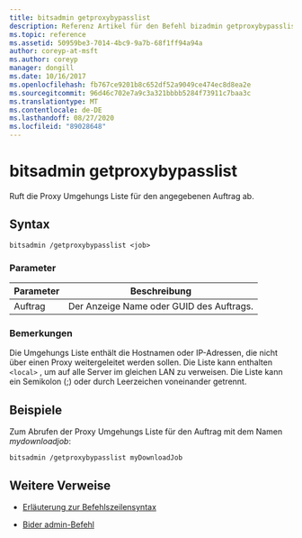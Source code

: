 ```yaml
---
title: bitsadmin getproxybypasslist
description: Referenz Artikel für den Befehl bizadmin getproxybypasslist, der die Proxy Umgehungs Liste für den angegebenen Auftrag abruft.
ms.topic: reference
ms.assetid: 50959be3-7014-4bc9-9a7b-68f1ff94a94a
author: coreyp-at-msft
ms.author: coreyp
manager: dongill
ms.date: 10/16/2017
ms.openlocfilehash: fb767ce9201b8c652df52a9049ce474ec8d8ea2e
ms.sourcegitcommit: 96d46c702e7a9c3a321bbbb5284f73911c7baa3c
ms.translationtype: MT
ms.contentlocale: de-DE
ms.lasthandoff: 08/27/2020
ms.locfileid: "89028648"
---
```

# <a name="bitsadmin-getproxybypasslist"></a>bitsadmin getproxybypasslist

Ruft die Proxy Umgehungs Liste für den angegebenen Auftrag ab.

## <a name="syntax"></a>Syntax

```
bitsadmin /getproxybypasslist <job>
```

### <a name="parameters"></a>Parameter

| Parameter | Beschreibung |
| -------------- | -------------- |
| Auftrag | Der Anzeige Name oder GUID des Auftrags. |

### <a name="remarks"></a>Bemerkungen

Die Umgehungs Liste enthält die Hostnamen oder IP-Adressen, die nicht über einen Proxy weitergeleitet werden sollen. Die Liste kann enthalten `<local>` , um auf alle Server im gleichen LAN zu verweisen. Die Liste kann ein Semikolon (;) oder durch Leerzeichen voneinander getrennt.

## <a name="examples"></a>Beispiele

Zum Abrufen der Proxy Umgehungs Liste für den Auftrag mit dem Namen *mydownloadjob*:

```
bitsadmin /getproxybypasslist myDownloadJob
```

## <a name="additional-references"></a>Weitere Verweise

- [Erläuterung zur Befehlszeilensyntax](command-line-syntax-key.md)

- [Bider admin-Befehl](bitsadmin.md)
